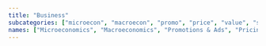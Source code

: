 ```yaml
---
title: "Business"
subcategories: ["microecon", "macroecon", "promo", "price", "value", "segment", "churn", "trading", "accounting"]
names: ["Microeconomics", "Macroeconomics", "Promotions & Ads", "Pricing", "Valuation", "RFM & Segmentation", "Churn & CLV", "Trading", "Accounting"]
---
```


